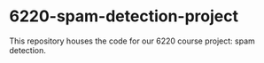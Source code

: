 # 6220-spam-detection-project
This repository houses the code for our 6220 course project: spam detection.
